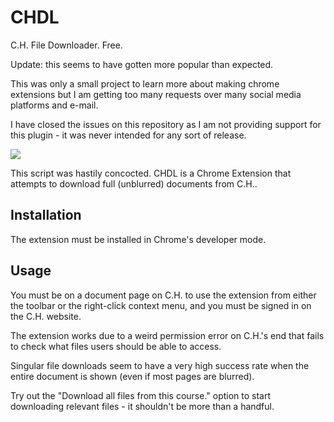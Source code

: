 # CHDL
C.H. File Downloader. Free.

Update: this seems to have gotten more popular than expected. 

This was only a small project to learn more about making chrome extensions but I am getting too many requests over many social media platforms and e-mail. 

I have closed the issues on this repository as I am not providing support for this plugin - it was never intended for any sort of release.

![](https://puu.sh/mnFsH/d2b9af6b23.png)

This script was hastily concocted. CHDL is a Chrome Extension that attempts to download full (unblurred) documents from C.H..

## Installation
The extension must be installed in Chrome's developer mode.

## Usage
You must be on a document page on C.H. to use the extension from either the toolbar or the right-click context menu, and you must be signed in on the C.H. website.

The extension works due to a weird permission error on C.H.'s end that fails to check what files users should be able to access.

Singular file downloads seem to have a very high success rate when the entire document is shown (even if most pages are blurred).

Try out the "Download all files from this course." option to start downloading relevant files - it shouldn't be more than a handful. 
